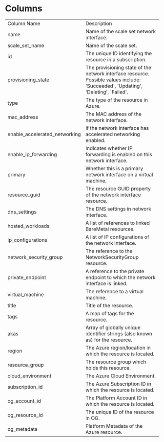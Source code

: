 # Columns  

<table>
	<tr><td>Column Name</td><td>Description</td></tr>
	<tr><td>name</td><td>Name of the scale set network interface.</td></tr>
	<tr><td>scale_set_name</td><td>Name of the scale set.</td></tr>
	<tr><td>id</td><td>The unique ID identifying the resource in a subscription.</td></tr>
	<tr><td>provisioning_state</td><td>The provisioning state of the network interface resource. Possible values include: &#39;Succeeded&#39;, &#39;Updating&#39;, &#39;Deleting&#39;, &#39;Failed&#39;.</td></tr>
	<tr><td>type</td><td>The type of the resource in Azure.</td></tr>
	<tr><td>mac_address</td><td>The MAC address of the network interface.</td></tr>
	<tr><td>enable_accelerated_networking</td><td>If the network interface has accelerated networking enabled.</td></tr>
	<tr><td>enable_ip_forwarding</td><td>Indicates whether IP forwarding is enabled on this network interface.</td></tr>
	<tr><td>primary</td><td>Whether this is a primary network interface on a virtual machine.</td></tr>
	<tr><td>resource_guid</td><td>The resource GUID property of the network interface resource.</td></tr>
	<tr><td>dns_settings</td><td>The DNS settings in network interface.</td></tr>
	<tr><td>hosted_workloads</td><td>A list of references to linked BareMetal resources.</td></tr>
	<tr><td>ip_configurations</td><td>A list of IP configurations of the network interface.</td></tr>
	<tr><td>network_security_group</td><td>The reference to the NetworkSecurityGroup resource.</td></tr>
	<tr><td>private_endpoint</td><td>A reference to the private endpoint to which the network interface is linked.</td></tr>
	<tr><td>virtual_machine</td><td>The reference to a virtual machine.</td></tr>
	<tr><td>title</td><td>Title of the resource.</td></tr>
	<tr><td>tags</td><td>A map of tags for the resource.</td></tr>
	<tr><td>akas</td><td>Array of globally unique identifier strings (also known as) for the resource.</td></tr>
	<tr><td>region</td><td>The Azure region/location in which the resource is located.</td></tr>
	<tr><td>resource_group</td><td>The resource group which holds this resource.</td></tr>
	<tr><td>cloud_environment</td><td>The Azure Cloud Environment.</td></tr>
	<tr><td>subscription_id</td><td>The Azure Subscription ID in which the resource is located.</td></tr>
	<tr><td>og_account_id</td><td>The Platform Account ID in which the resource is located.</td></tr>
	<tr><td>og_resource_id</td><td>The unique ID of the resource in OG.</td></tr>
	<tr><td>og_metadata</td><td>Platform Metadata of the Azure resource.</td></tr>
</table>